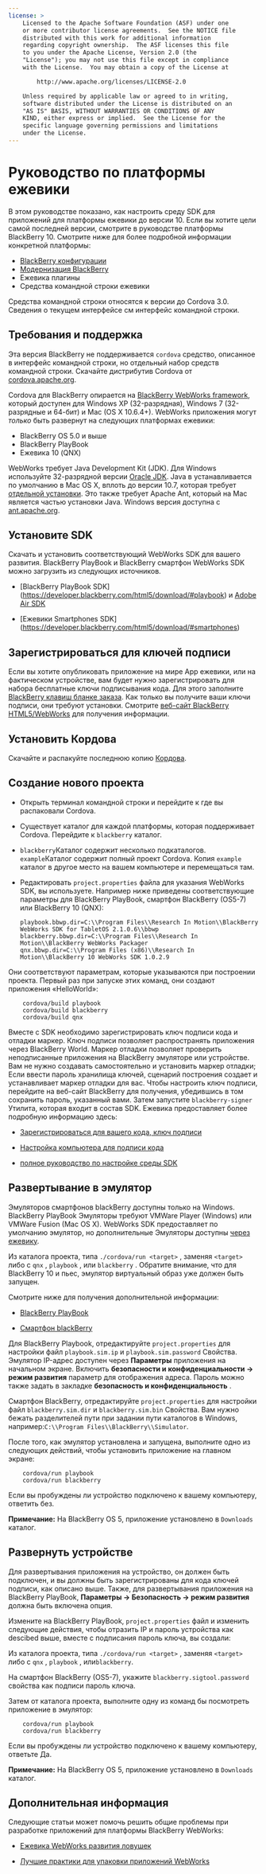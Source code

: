```yaml
---
license: >
    Licensed to the Apache Software Foundation (ASF) under one
    or more contributor license agreements.  See the NOTICE file
    distributed with this work for additional information
    regarding copyright ownership.  The ASF licenses this file
    to you under the Apache License, Version 2.0 (the
    "License"); you may not use this file except in compliance
    with the License.  You may obtain a copy of the License at

        http://www.apache.org/licenses/LICENSE-2.0

    Unless required by applicable law or agreed to in writing,
    software distributed under the License is distributed on an
    "AS IS" BASIS, WITHOUT WARRANTIES OR CONDITIONS OF ANY
    KIND, either express or implied.  See the License for the
    specific language governing permissions and limitations
    under the License.
---
```


# Руководство по платформы ежевики

В этом руководстве показано, как настроить среду SDK для приложений для платформы ежевики до версии 10. Если вы хотите цели самой последней версии, смотрите в руководстве платформы BlackBerry 10. Смотрите ниже для более подробной информации конкретной платформы:

*   <a href="config.html">BlackBerry конфигурации</a>
*   <a href="upgrading.html">Модернизация BlackBerry</a>
*   Ежевика плагины
*   Средства командной строки ежевики

Средства командной строки относятся к версии до Cordova 3.0. Сведения о текущем интерфейсе см интерфейс командной строки.

## Требования и поддержка

Эта версия BlackBerry не поддерживается `cordova` средство, описанное в интерфейс командной строки, но отдельный набор средств командной строки. Скачайте дистрибутив Cordova от [cordova.apache.org][1].

 [1]: http://cordova.apache.org/#download

Cordova для BlackBerry опирается на [BlackBerry WebWorks framework][2], который доступен для Windows XP (32-разрядная), Windows 7 (32-разрядные и 64-бит) и Mac (OS X 10.6.4+). WebWorks приложения могут *только* быть развернут на следующих платформах ежевики:

 [2]: https://bdsc.webapps.blackberry.com/html5

*   BlackBerry OS 5.0 и выше
*   BlackBerry PlayBook
*   Ежевика 10 (QNX)

WebWorks требует Java Development Kit (JDK). Для Windows используйте 32-разрядной версии [Oracle JDK][3]. Java в устанавливается по умолчанию в Mac OS X, вплоть до версии 10.7, которая требует [отдельной установки][4]. Это также требует Apache Ant, который на Mac является частью установки Java. Windows версия доступна с [ant.apache.org][5].

 [3]: http://www.oracle.com/technetwork/java/javase/downloads/index.html#jdk
 [4]: http://support.apple.com/kb/DL1421
 [5]: http://ant.apache.org/bindownload.cgi

## Установите SDK

Скачать и установить соответствующий WebWorks SDK для вашего развития. BlackBerry PlayBook и BlackBerry смартфон WebWorks SDK можно загрузить из следующих источников.

*   \[BlackBerry PlayBook SDK\] (https://developer.blackberry.com/html5/download/#playbook) и [Adobe Air SDK][6]

*   \[Ежевики Smartphones SDK\] (https://developer.blackberry.com/html5/download/#smartphones)

 [6]: http://www.adobe.com/devnet/air/air-sdk-download.html

## Зарегистрироваться для ключей подписи

Если вы хотите опубликовать приложение на мире App ежевики, или на фактическом устройстве, вам будет нужно зарегистрировать для набора бесплатные ключи подписывания кода. Для этого заполните [BlackBerry клавиш бланке заказа][7]. Как только вы получите ваши ключи подписи, они требуют установки. Смотрите [веб-сайт BlackBerry HTML5/WebWorks][8] для получения информации.

 [7]: https://www.blackberry.com/SignedKeys
 [8]: https://developer.blackberry.com/html5/documentation/signing_setup_bb10_apps_2008396_11.html

## Установить Кордова

Скачайте и распакуйте последнюю копию [Кордова][1].

## Создание нового проекта

*   Открыть терминал командной строки и перейдите к где вы распаковали Cordova.

*   Существует каталог для каждой платформы, которая поддерживает Cordova. Перейдите к `blackberry` каталог.

*   `blackberry`Каталог содержит несколько подкаталогов. `example`Каталог содержит полный проект Cordova. Копия `example` каталог в другое место на вашем компьютере и перемещаться там.

*   Редактировать `project.properties` файла для указания WebWorks SDK, вы используете. Например ниже приведены соответствующие параметры для BlackBerry PlayBook, смартфон BlackBerry (OS5-7) или BlackBerry 10 (QNX):
    
        playbook.bbwp.dir=C:\\Program Files\\Research In Motion\\BlackBerry WebWorks SDK for TabletOS 2.1.0.6\\bbwp
        blackberry.bbwp.dir=C:\\Program Files\\Research In Motion\\BlackBerry WebWorks Packager
        qnx.bbwp.dir=C:\\Program Files (x86)\\Research In Motion\\BlackBerry 10 WebWorks SDK 1.0.2.9
        

Они соответствуют параметрам, которые указываются при построении проекта. Первый раз при запуске этих команд, они создают приложения «HelloWorld»:

        cordova/build playbook
        cordova/build blackberry
        cordova/build qnx
    

Вместе с SDK необходимо зарегистрировать ключ подписи кода и отладки маркер. Ключ подписи позволяет распространять приложения через BlackBerry World. Маркер отладки позволяет проверить неподписанные приложения на BlackBerry эмуляторе или устройстве. Вам не нужно создавать самостоятельно и установить маркер отладки; Если ввести пароль хранилища ключей, сценарий построения создает и устанавливает маркер отладки для вас. Чтобы настроить ключ подписи, перейдите на веб-сайт BlackBerry для получения, убедившись в том сохранить пароль, указанный вами. Затем запустите `blackberry-signer` Утилита, которая входит в состав SDK. Ежевика предоставляет более подробную информацию здесь:

*   [Зарегистрироваться для вашего кода, ключ подписи][9]

*   [Настройка компьютера для подписи кода][10]

*   [полное руководство по настройке среды SDK][11]

 [9]: https://www.blackberry.com/SignedKeys/codesigning.html
 [10]: http://developer.blackberry.com/html5/documentation/set_up_for_signing.html
 [11]: http://developer.blackberry.com/native/documentation/bb10/com.qnx.doc.native_sdk.quickstart/topic/set_up_your_environment.html

## Развертывание в эмулятор

Эмуляторов смартфонов blackBerry доступны только на Windows. BlackBerry PlayBook Эмуляторы требуют VMWare Player (Windows) или VMWare Fusion (Mac OS X). WebWorks SDK предоставляет по умолчанию эмулятор, но дополнительные Эмуляторы доступны [через ежевику][12].

 [12]: http://us.blackberry.com/developers/resources/simulators.jsp

Из каталога проекта, типа `./cordova/run <target>` , заменяя `<target>` либо с `qnx` , `playbook` , или `blackberry` . Обратите внимание, что для BlackBerry 10 и пьес, эмулятор виртуальный образ уже должен быть запущен.

Смотрите ниже для получения дополнительной информации:

*   [BlackBerry PlayBook][13]

*   [Смартфон blackBerry][14]

 [13]: https://developer.blackberry.com/html5/documentation/using_the_tablet_simulator_1866980_11.html
 [14]: https://developer.blackberry.com/html5/documentation/run_your_app_on_smartphone_sim_1876976_11.html

Для BlackBerry Playbook, отредактируйте `project.properties` для настройки файл `playbook.sim.ip` и `playbook.sim.password` Свойства. Эмулятор IP-адрес доступен через **Параметры** приложения на начальном экране. Включить **безопасности и конфиденциальности → режим развития** параметр для отображения адреса. Пароль можно также задать в закладке **безопасность и конфиденциальность** .

Смартфон BlackBerry, отредактируйте `project.properties` для настройки файл `blackberry.sim.dir` и `blackberry.sim.bin` Свойства. Вам нужно бежать разделителей пути при задании пути каталогов в Windows, например:`C:\\Program
Files\\BlackBerry\\Simulator`.

После того, как эмулятор установлена и запущена, выполните одно из следующих действий, чтобы установить приложение на главном экране:

        cordova/run playbook
        cordova/run blackberry
    

Если вы пробуждены ли устройство подключено к вашему компьютеру, ответить без.

**Примечание:** На BlackBerry OS 5, приложение установлено в `Downloads` каталог.

## Развернуть устройстве

Для развертывания приложения на устройство, он должен быть подключен, и вы должны быть зарегистрированы для кода ключей подписи, как описано выше. Также, для развертывания приложения на BlackBerry PlayBook, **Параметры → Безопасность → режим развития** должна быть включена опция.

Измените на BlackBerry PlayBook, `project.properties` файл и изменить следующие действия, чтобы отразить IP и пароль устройства как descibed выше, вместе с подписания пароль ключа, вы создали:

Из каталога проекта, типа `./cordova/run <target>` , заменяя `<target>` либо с `qnx` , `playbook` , или`blackberry`.

На смартфон BlackBerry (OS5-7), укажите `blackberry.sigtool.password` свойства как подписи пароль ключа.

Затем от каталога проекта, выполните одну из команд бы посмотреть приложение в эмулятор:

        cordova/run playbook
        cordova/run blackberry
    

Если вы пробуждены ли устройство подключено к вашему компьютеру, ответьте Да.

**Примечание:** На BlackBerry OS 5, приложение установлено в `Downloads` каталог.

## Дополнительная информация

Следующие статьи может помочь решить общие проблемы при разработке приложений для платформы BlackBerry WebWorks:

*   [Ежевика WebWorks развития ловушек][15]

*   [Лучшие практики для упаковки приложений WebWorks][16]

 [15]: http://supportforums.blackberry.com/t5/Web-and-WebWorks-Development/Common-BlackBerry-WebWorks-development-pitfalls-that-can-be/ta-p/624712
 [16]: https://bdsc.webapps.blackberrycom/html5/documentation/ww_developing/bestpractice_compiling_ww_apps_1873324_11.html